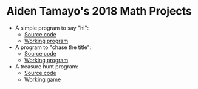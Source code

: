 # Aiden Tamayo's 2018 Math Projects

* A simple program to say "hi":
  * [Source code](click.html)
  * [Working program](https://wjladams.github.io/montessori/math18/AidenTamayo/click.html)
* A program to "chase the title":
  * [Source code](hi.html)
  * [Working program](https://wjladams.github.io/montessori/math18/AidenTamayo/hi.html)
* A treasure hunt program:
  * [Source code](at-game.html)
  * [Working game](https://wjladams.github.io/montessori/math18/AidenTamayo/at-game.html)
